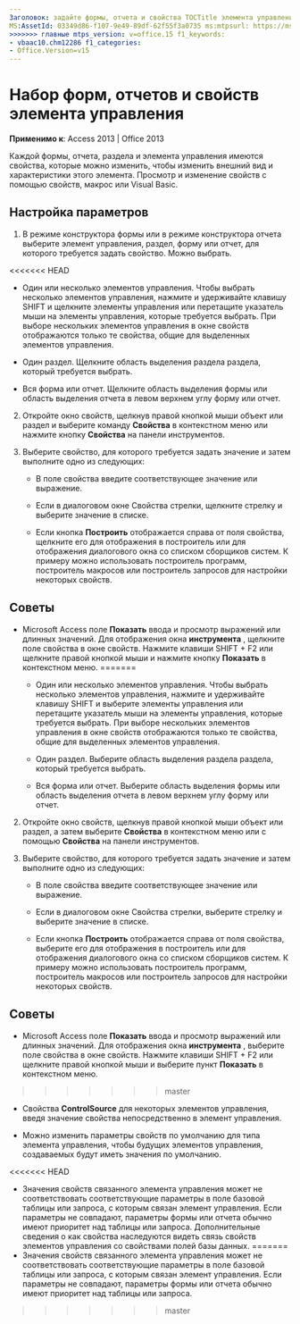 ```yaml
---
Заголовок: задайте формы, отчета и свойства TOCTitle элемента управления: задайте формы, отчета и свойств элемента управления <<<<<<< HEAD ms:assetid: 03349d86-f107-9e49-89df-62f55f3a0735 ms:mtpsurl: https://msdn.microsoft.com/library/Ff844789(v=office.15) ms:contentKeyID: 48542977 ms.date: 09/18 / 2015 === Описание: каждой формы, отчета, раздела и элемента управления имеются свойства, которые можно изменить, чтобы изменить внешний вид и характеристики этого элемента в Access 2013.
MS:AssetId: 03349d86-f107-9e49-89df-62f55f3a0735 ms:mtpsurl: https://msdn.microsoft.com/library/Ff844789(v=office.15) ms:contentKeyID: 48542977 ms.date: 10/16/2018
>>>>>>> главные mtps_version: v=office.15 f1_keywords:
- vbaac10.chm12286 f1_categories:
- Office.Version=v15
---
```


# <a name="set-form-report-and-control-properties"></a>Набор форм, отчетов и свойств элемента управления

**Применимо к**: Access 2013 | Office 2013

Каждой формы, отчета, раздела и элемента управления имеются свойства, которые можно изменить, чтобы изменить внешний вид и характеристики этого элемента. Просмотр и изменение свойств с помощью свойств, макрос или Visual Basic.

## <a name="set-properties"></a>Настройка параметров

1. В режиме конструктора формы или в режиме конструктора отчета выберите элемент управления, раздел, форму или отчет, для которого требуется задать свойство. Можно выбрать.
    
<<<<<<< HEAD
   - Один или несколько элементов управления. Чтобы выбрать несколько элементов управления, нажмите и удерживайте клавишу SHIFT и щелкните элементы управления или перетащите указатель мыши на элементы управления, которые требуется выбрать. При выборе нескольких элементов управления в окне свойств отображаются только те свойства, общие для выделенных элементов управления.
    
   - Один раздел. Щелкните область выделения раздела раздела, который требуется выбрать.
    
   - Вся форма или отчет. Щелкните область выделения формы или область выделения отчета в левом верхнем углу форму или отчет.

2. Откройте окно свойств, щелкнув правой кнопкой мыши объект или раздел и выберите команду **Свойства** в контекстном меню или нажмите кнопку **Свойства** на панели инструментов.

3. Выберите свойство, для которого требуется задать значение и затем выполните одно из следующих:
    
   - В поле свойства введите соответствующее значение или выражение.
    
   - Если в диалоговом окне Свойства стрелки, щелкните стрелку и выберите значение в списке.
    
   - Если кнопка **Построить** отображается справа от поля свойства, щелкните его для отображения в построитель или для отображения диалогового окна со списком сборщиков систем. К примеру можно использовать построитель программ, построитель макросов или построитель запросов для настройки некоторых свойств.

## <a name="tips"></a>Советы 

- Microsoft Access поле **Показать** ввода и просмотр выражений или длинных значений. Для отображения окна **инструмента** , щелкните поле свойства в окне свойств. Нажмите клавиши SHIFT + F2 или щелкните правой кнопкой мыши и нажмите кнопку **Показать** в контекстном меню.
=======
   - Один или несколько элементов управления. Чтобы выбрать несколько элементов управления, нажмите и удерживайте клавишу SHIFT и выберите элементы управления или перетащите указатель мыши на элементы управления, которые требуется выбрать. При выборе нескольких элементов управления в окне свойств отображаются только те свойства, общие для выделенных элементов управления.
    
   - Один раздел. Выберите область выделения раздела раздела, который требуется выбрать.
    
   - Вся форма или отчет. Выберите область выделения формы или область выделения отчета в левом верхнем углу форму или отчет.

2. Откройте окно свойств, щелкнув правой кнопкой мыши объект или раздел, а затем выберите **Свойства** в контекстном меню или с помощью **Свойства** на панели инструментов.

3. Выберите свойство, для которого требуется задать значение и затем выполните одно из следующих:
    
   - В поле свойства введите соответствующее значение или выражение.
    
   - Если в диалоговом окне Свойства стрелки, выберите стрелку и выберите значение в списке.
    
   - Если кнопка **Построить** отображается справа от поля свойства, выберите его для отображения в построитель или для отображения диалогового окна со списком сборщиков систем. К примеру можно использовать построитель программ, построитель макросов или построитель запросов для настройки некоторых свойств.

## <a name="tips"></a>Советы 

- Microsoft Access поле **Показать** ввода и просмотр выражений или длинных значений. Для отображения окна **инструмента** , выберите поле свойства в окне свойств. Нажмите клавиши SHIFT + F2 или щелкните правой кнопкой мыши и выберите пункт **Показать** в контекстном меню.
>>>>>>> master

- Свойства **ControlSource** для некоторых элементов управления, введя значение свойства непосредственно в элемент управления.

- Можно изменить параметры свойств по умолчанию для типа элемента управления, чтобы будущих элементов управления, создаваемых будут иметь значения по умолчанию.

<<<<<<< HEAD
- Значения свойств связанного элемента управления может не соответствовать соответствующие параметры в поле базовой таблицы или запроса, с которым связан элемент управления. Если параметры не совпадают, параметры формы или отчета обычно имеют приоритет над таблицы или запроса. Дополнительные сведения о как свойства наследуются видеть связь свойств элементов управления со свойствами полей базы данных.
=======
- Значения свойств связанного элемента управления может не соответствовать соответствующие параметры в поле базовой таблицы или запроса, с которым связан элемент управления. Если параметры не совпадают, параметры формы или отчета обычно имеют приоритет над таблицы или запроса.
>>>>>>> master

